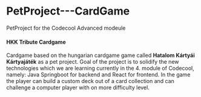 # PetProject---CardGame
PetProject for the Codecool Advanced modeule

#### HKK Tribute Cardgame
Cardgame based on the hungarian cardgame game called **Hatalom Kártyái Kártyajáték** as a pet project. Goal of the project is to solidify the new technologies which we are learning currently in the 4. module of Codecool, namely: Java Springboot for backend and React for frontend. 
In the game the player can build a custom deck out of a card collection and can challenge a computer player with on more difficulty level. 
